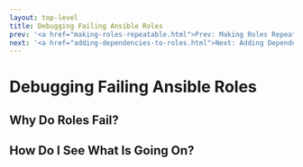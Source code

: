 ```yaml
---
layout: top-level
title: Debugging Failing Ansible Roles
prev: '<a href="making-roles-repeatable.html">Prev: Making Roles Repeatable</a>'
next: '<a href="adding-dependencies-to-roles.html">Next: Adding Dependencies To Roles</a>'
---
```


# Debugging Failing Ansible Roles

## Why Do Roles Fail?

## How Do I See What Is Going On?